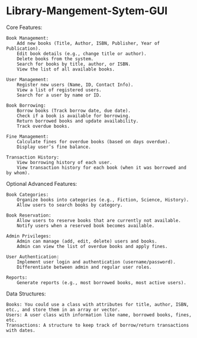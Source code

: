 # Library-Mangement-Sytem-GUI


Core Features:

    Book Management:
        Add new books (Title, Author, ISBN, Publisher, Year of Publication).
        Edit book details (e.g., change title or author).
        Delete books from the system.
        Search for books by title, author, or ISBN.
        View the list of all available books.

    User Management:
        Register new users (Name, ID, Contact Info).
        View a list of registered users.
        Search for a user by name or ID.

    Book Borrowing:
        Borrow books (Track borrow date, due date).
        Check if a book is available for borrowing.
        Return borrowed books and update availability.
        Track overdue books.

    Fine Management:
        Calculate fines for overdue books (based on days overdue).
        Display user’s fine balance.

    Transaction History:
        View borrowing history of each user.
        View transaction history for each book (when it was borrowed and by whom).

Optional Advanced Features:

    Book Categories:
        Organize books into categories (e.g., Fiction, Science, History).
        Allow users to search books by category.

    Book Reservation:
        Allow users to reserve books that are currently not available.
        Notify users when a reserved book becomes available.

    Admin Privileges:
        Admin can manage (add, edit, delete) users and books.
        Admin can view the list of overdue books and apply fines.

    User Authentication:
        Implement user login and authentication (username/password).
        Differentiate between admin and regular user roles.

    Reports:
        Generate reports (e.g., most borrowed books, most active users).

Data Structures:

    Books: You could use a class with attributes for title, author, ISBN, etc., and store them in an array or vector.
    Users: A user class with information like name, borrowed books, fines, etc.
    Transactions: A structure to keep track of borrow/return transactions with dates.


    

